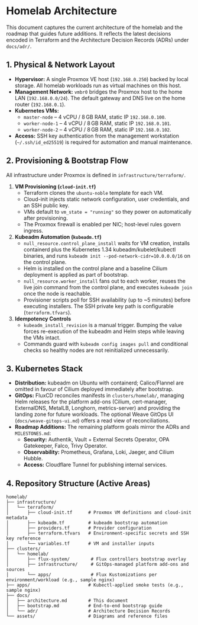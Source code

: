 # Homelab Architecture

This document captures the current architecture of the homelab and the roadmap that guides future additions. It reflects the latest decisions encoded in Terraform and the Architecture Decision Records (ADRs) under `docs/adr/`.

## 1. Physical & Network Layout

- **Hypervisor:** A single Proxmox VE host (`192.168.0.250`) backed by local storage. All homelab workloads run as virtual machines on this host.
- **Management Network:** `vmbr0` bridges the Proxmox host to the home LAN (`192.168.0.0/24`). The default gateway and DNS live on the home router (`192.168.0.1`).
- **Kubernetes VMs:**
  - `master-node` – 4 vCPU / 8 GB RAM, static IP `192.168.0.100`.
  - `worker-node-1` – 4 vCPU / 8 GB RAM, static IP `192.168.0.101`.
  - `worker-node-2` – 4 vCPU / 8 GB RAM, static IP `192.168.0.102`.
- **Access:** SSH key authentication from the management workstation (`~/.ssh/id_ed25519`) is required for automation and manual maintenance.

## 2. Provisioning & Bootstrap Flow

All infrastructure under Proxmox is defined in `infrastructure/terraform/`.

1. **VM Provisioning (`cloud-init.tf`)**
   - Terraform clones the `ubuntu-noble` template for each VM.
   - Cloud-init injects static network configuration, user credentials, and an SSH public key.
   - VMs default to `vm_state = "running"` so they power on automatically after provisioning.
   - The Proxmox firewall is enabled per NIC; host-level rules govern ingress.
2. **Kubeadm Automation (`kubeadm.tf`)**
   - `null_resource.control_plane_install` waits for VM creation, installs containerd plus the Kubernetes 1.34 kubeadm/kubelet/kubectl binaries, and runs `kubeadm init --pod-network-cidr=10.0.0.0/16` on the control plane.
   - Helm is installed on the control plane and a baseline Cilium deployment is applied as part of bootstrap.
   - `null_resource.worker_install` fans out to each worker, reuses the live join command from the control plane, and executes `kubeadm join` once the node is reachable.
   - Provisioner scripts poll for SSH availability (up to ~5 minutes) before executing installers. The SSH private key path is configurable (`terraform.tfvars`).
3. **Idempotency Controls**
   - `kubeadm_install_revision` is a manual trigger. Bumping the value forces re-execution of the kubeadm and Helm steps while leaving the VMs intact.
   - Commands guard with `kubeadm config images pull` and conditional checks so healthy nodes are not reinitialized unnecessarily.

## 3. Kubernetes Stack

- **Distribution:** kubeadm on Ubuntu with containerd; Calico/Flannel are omitted in favour of Cilium deployed immediately after bootstrap.
- **GitOps:** FluxCD reconciles manifests in `clusters/homelab/`, managing Helm releases for the platform add-ons (Cilium, cert-manager, ExternalDNS, MetalLB, Longhorn, metrics-server) and providing the landing zone for future workloads. The optional Weave GitOps UI (`docs/weave-gitops-ui.md`) offers a read view of reconciliations.
- **Roadmap Additions:** The remaining platform goals mirror the ADRs and `MILESTONES.md`:
  - **Security:** Authentik, Vault + External Secrets Operator, OPA Gatekeeper, Falco, Trivy Operator.
  - **Observability:** Prometheus, Grafana, Loki, Jaeger, and Cilium Hubble.
  - **Access:** Cloudflare Tunnel for publishing internal services.

## 4. Repository Structure (Active Areas)

```
homelab/
├── infrastructure/
│   └── terraform/
│       ├── cloud-init.tf      # Proxmox VM definitions and cloud-init metadata
│       ├── kubeadm.tf         # kubeadm bootstrap automation
│       ├── providers.tf       # Provider configuration
│       ├── terraform.tfvars   # Environment-specific secrets and SSH key reference
│       └── variables.tf       # VM and installer inputs
├── clusters/
│   └── homelab/
│       ├── flux-system/        # Flux controllers bootstrap overlay
│       ├── infrastructure/     # GitOps-managed platform add-ons and sources
│       └── apps/               # Flux Kustomizations per environment/workload (e.g., sample nginx)
├── apps/                      # Kubectl-applied smoke tests (e.g., sample nginx)
├── docs/
│   ├── architecture.md        # This document
│   ├── bootstrap.md           # End-to-end bootstrap guide
│   └── adr/                   # Architecture Decision Records
└── assets/                    # Diagrams and reference files
```
